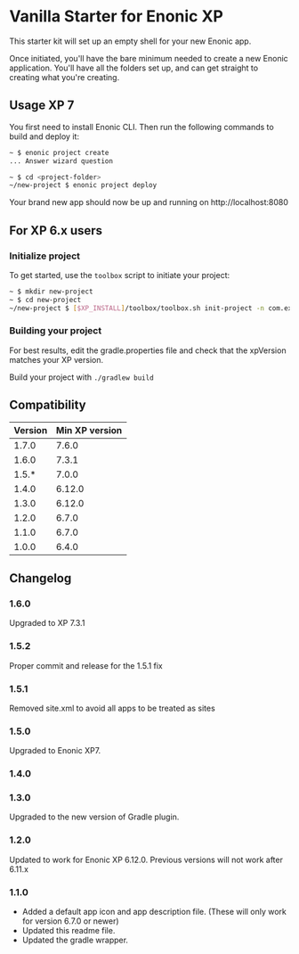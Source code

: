 # Vanilla Starter for Enonic XP

This starter kit will set up an empty shell for your new Enonic app.

Once initiated, you'll have the bare minimum needed to create a new Enonic
application. You'll have all the folders set up, and can get
straight to creating what you're creating.


## Usage XP 7

You first need to install Enonic CLI. Then run the following commands to build and deploy it:

```bash
~ $ enonic project create
... Answer wizard question

~ $ cd <project-folder>
~/new-project $ enonic project deploy
```

Your brand new app should now be up and running on http://localhost:8080


## For XP 6.x users


### Initialize project

To get started, use the `toolbox` script to initiate your project:

```bash
~ $ mkdir new-project
~ $ cd new-project
~/new-project $ [$XP_INSTALL]/toolbox/toolbox.sh init-project -n com.example.name -r starter-vanilla
```

### Building your project

For best results, edit the gradle.properties file and check that the 
xpVersion matches your XP version. 

Build your project with ``./gradlew build``


## Compatibility

| Version       | Min XP version |
| ------------- | ---------- |
| 1.7.0	        | 7.6.0 |
| 1.6.0	        | 7.3.1 |
| 1.5.*	        | 7.0.0 |
| 1.4.0	        | 6.12.0 |
| 1.3.0	        | 6.12.0 |
| 1.2.0	        | 6.7.0 |
| 1.1.0         | 6.7.0 |
| 1.0.0         | 6.4.0 |

## Changelog

### 1.6.0

Upgraded to XP 7.3.1

### 1.5.2

Proper commit and release for the 1.5.1 fix

### 1.5.1

Removed site.xml to avoid all apps to be treated as sites

### 1.5.0

Upgraded to Enonic XP7.

### 1.4.0
### 1.3.0

Upgraded to the new version of Gradle plugin.

### 1.2.0

Updated to work for Enonic XP 6.12.0.  Previous versions will not work after 6.11.x

### 1.1.0

* Added a default app icon and app description file. (These will only work for version 6.7.0 or newer)
* Updated this readme file.
* Updated the gradle wrapper.
